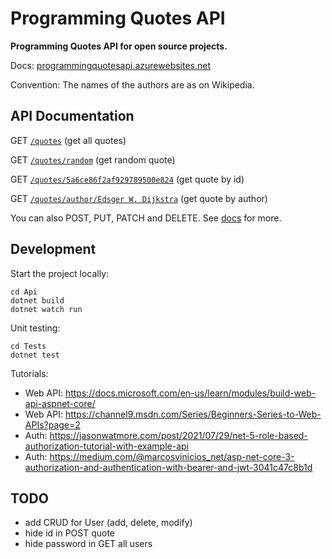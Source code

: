# Programming Quotes API

**Programming Quotes API for open source projects.**

Docs: [programmingquotesapi.azurewebsites.net](https://programmingquotesapi.azurewebsites.net)

Convention: The names of the authors are as on Wikipedia.

## API Documentation

GET [`/quotes`](https://programmingquotesapi.azurewebsites.net/quotes) (get all quotes)

GET [`/quotes/random`](https://programmingquotesapi.azurewebsites.net/quotes/random) (get random quote)

GET [`/quotes/5a6ce86f2af929789500e824`](https://programmingquotesapi.azurewebsites.net/quotes/5a6ce86f2af929789500e824) (get quote by id)

GET [`/quotes/author/Edsger W. Dijkstra`](https://programmingquotesapi.azurewebsites.net/quotes/author/Edsger%20W.%20Dijkstra) (get quote by author)

You can also POST, PUT, PATCH and DELETE. See [docs](https://https://programmingquotesapi.azurewebsites.net) for more.

## Development

Start the project locally:

```
cd Api
dotnet build
dotnet watch run
```

Unit testing:

```
cd Tests
dotnet test
```

Tutorials: 
- Web API: https://docs.microsoft.com/en-us/learn/modules/build-web-api-aspnet-core/
- Web API: https://channel9.msdn.com/Series/Beginners-Series-to-Web-APIs?page=2
- Auth: https://jasonwatmore.com/post/2021/07/29/net-5-role-based-authorization-tutorial-with-example-api
- Auth: https://medium.com/@marcosvinicios_net/asp-net-core-3-authorization-and-authentication-with-bearer-and-jwt-3041c47c8b1d

## TODO

- add CRUD for User (add, delete, modify)
- hide id in POST quote
- hide password in GET all users
